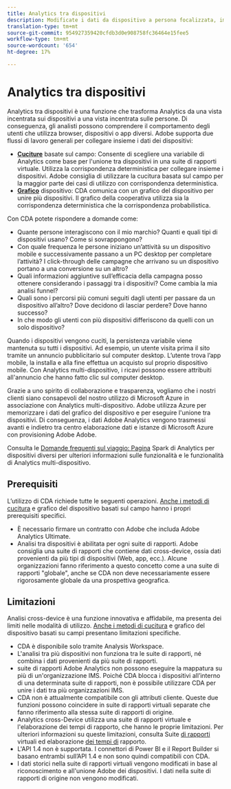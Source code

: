 ```yaml
---
title: Analytics tra dispositivi
description: Modificate i dati da dispositivo a persona focalizzata, impilando insieme i dati del dispositivo.
translation-type: tm+mt
source-git-commit: 954927359420cfdb3d0e908758fc36464e15fee5
workflow-type: tm+mt
source-wordcount: '654'
ht-degree: 17%

---
```



# Analytics tra dispositivi

Analytics tra dispositivi è una funzione che trasforma Analytics da una vista incentrata sui dispositivi a una vista incentrata sulle persone. Di conseguenza, gli analisti possono comprendere il comportamento degli utenti che utilizza browser, dispositivi o app diversi.  Adobe supporta due flussi di lavoro generali per collegare insieme i dati dei dispositivi:

* [**Cuciture**](field-based-stitching.md) basate sul campo: Consente di scegliere una variabile di Analytics come base per l&#39;unione tra dispositivi in una suite di rapporti virtuale. Utilizza la corrispondenza deterministica per collegare insieme i dispositivi.  Adobe consiglia di utilizzare la cucitura basata sul campo per la maggior parte dei casi di utilizzo con corrispondenza deterministica.
* [**Grafico**](device-graph.md) dispositivo: CDA comunica con un grafico del dispositivo per unire più dispositivi. Il grafico della cooperativa utilizza sia la corrispondenza deterministica che la corrispondenza probabilistica.

Con CDA potete rispondere a domande come:

* Quante persone interagiscono con il mio marchio? Quanti e quali tipi di dispositivi usano? Come si sovrappongono?
* Con quale frequenza le persone iniziano un’attività su un dispositivo mobile e successivamente passano a un PC desktop per completare l’attività? I click-through delle campagne che arrivano su un dispositivo portano a una conversione su un altro?
* Quali informazioni aggiuntive sull’efficacia della campagna posso ottenere considerando i passaggi tra i dispositivi? Come cambia la mia analisi funnel?
* Quali sono i percorsi più comuni seguiti dagli utenti per passare da un dispositivo all’altro? Dove decidono di lasciar perdere? Dove hanno successo?
* In che modo gli utenti con più dispositivi differiscono da quelli con un solo dispositivo?

Quando i dispositivi vengono cuciti, la persistenza variabile viene mantenuta su tutti i dispositivi. Ad esempio, un utente visita prima il sito tramite un annuncio pubblicitario sul computer desktop. L’utente trova l’app mobile, la installa e alla fine effettua un acquisto sul proprio dispositivo mobile. Con Analytics multi-dispositivo, i ricavi possono essere attribuiti all&#39;annuncio che hanno fatto clic sul computer desktop.

Grazie a uno spirito di collaborazione e trasparenza, vogliamo che i nostri clienti siano consapevoli del nostro utilizzo di Microsoft Azure in associazione con Analytics multi-dispositivo.  Adobe utilizza Azure per memorizzare i dati del grafico del dispositivo e per eseguire l&#39;unione tra dispositivi. Di conseguenza,  i dati Adobe Analytics vengono trasmessi avanti e indietro tra  centro  elaborazione dati e  istanze di Microsoft Azure con provisioning Adobe Adobe.

Consulta le [Domande frequenti sul viaggio: Pagina](http://adobe.ly/aacda) Spark di Analytics per dispositivi diversi per ulteriori informazioni sulle funzionalità e le funzionalità di Analytics multi-dispositivo.

## Prerequisiti

L’utilizzo di CDA richiede tutte le seguenti operazioni. [Anche i metodi di cucitura](field-based-stitching.md) e grafico [](device-graph.md) del dispositivo basati sul campo hanno i propri prerequisiti specifici.

* È necessario firmare un contratto con  Adobe che includa  Adobe Analytics Ultimate.
* Analisi tra dispositivi è abilitata per ogni suite di rapporti.  Adobe consiglia una suite di rapporti che contiene dati cross-device, ossia dati provenienti da più tipi di dispositivi (Web, app, ecc.). Alcune organizzazioni fanno riferimento a questo concetto come a una suite di rapporti &quot;globale&quot;, anche se CDA non deve necessariamente essere rigorosamente globale da una prospettiva geografica.

## Limitazioni

Analisi cross-device è una funzione innovativa e affidabile, ma presenta dei limiti nelle modalità di utilizzo. [Anche i metodi di cucitura](field-based-stitching.md) e grafico [](device-graph.md) del dispositivo basati su campi presentano limitazioni specifiche.

* CDA è disponibile solo tramite  Analysis Workspace.
* L&#39;analisi tra più dispositivi non funziona tra le suite di rapporti, né combina i dati provenienti da più suite di rapporti.
*  suite di rapporti Adobe Analytics non possono eseguire la mappatura su più di un&#39;organizzazione IMS. Poiché CDA blocca i dispositivi all’interno di una determinata suite di rapporti, non è possibile utilizzare CDA per unire i dati tra più organizzazioni IMS.
* CDA non è attualmente compatibile con gli attributi cliente. Queste due funzioni possono coincidere in suite di rapporti virtuali separate che fanno riferimento alla stessa suite di rapporti di origine.
* Analytics cross-Device utilizza una suite di rapporti virtuale e l&#39;elaborazione dei tempi di rapporto, che hanno le proprie limitazioni. Per ulteriori informazioni su queste limitazioni, consulta Suite [di rapporti](../vrs/vrs-about.md) virtuali ed elaborazione [dei tempi di](../vrs/vrs-report-time-processing.md) rapporto.
* L&#39;API 1.4 non è supportata. I connettori di Power BI e il Report Builder si basano entrambi sull’API 1.4 e non sono quindi compatibili con CDA.
* I dati storici nella suite di rapporti virtuali vengono modificati in base al riconoscimento e all&#39;unione  Adobe dei dispositivi. I dati nella suite di rapporti di origine non vengono modificati.
